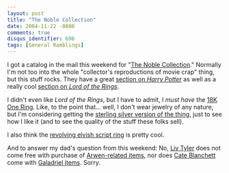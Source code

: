```yaml
---
layout: post
title: "The Noble Collection"
date: 2004-11-22 -0800
comments: true
disqus_identifier: 698
tags: [General Ramblings]
---
```

I got a catalog in the mail this weekend for "[The Noble
Collection](http://www.noblecollection.com/)." Normally I'm not too into
the whole "collector's reproductions of movie crap" thing, but this
stuff rocks. They have a great [section on *Harry
Potter*](http://www.noblecollection.com/catalog/catalog.cfm?catid=21) as
well as a really cool [section on *Lord of the
Rings*](http://www.noblecollection.com/catalog/catalog.cfm?catid=17).

 I didn't even like *Lord of the Rings*, but I have to admit, I *must
have* the [18K One
Ring](http://www.noblecollection.com/catalog/product.cfm?id=NN8881&catid=17).
Like, to the point that... well, I don't wear jewelry of any nature, but
I'm considering getting the [sterling silver version of the
thing](http://www.noblecollection.com/catalog/product.cfm?id=NN3268&catid=17),
just to see how I like it (and to see the quality of the stuff these
folks sell).

 I also think the [revolving elvish script
ring](http://www.noblecollection.com/catalog/product.cfm?id=NN6498&catid=17)
is pretty cool.

 And to answer my dad's question from this weekend: No, [Liv
Tyler](http://us.imdb.com/name/nm0000239/) does not come free with
purchase of [Arwen-related
items](http://www.noblecollection.com/catalog/product.cfm?id=NN0574&catid=17),
nor does [Cate Blanchett](http://us.imdb.com/name/nm0000949/) come with
[Galadriel
items](http://www.noblecollection.com/catalog/product.cfm?id=NN3247&catid=17).
Sorry.
